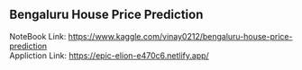 ## Bengaluru House Price Prediction 

NoteBook Link: https://www.kaggle.com/vinay0212/bengaluru-house-price-prediction <br>
Appliction Link: https://epic-elion-e470c6.netlify.app/


